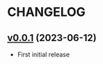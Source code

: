 # CHANGELOG

## [v0.0.1](https://github.com/NubeIO/module-core-loraraw/tree/v0.0.1) (2023-06-12)

- First initial release
